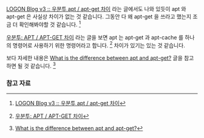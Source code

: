 [LOGON Blog v3 :: 우분투 apt / apt-get 차이](http://logon.tistory.com/368) 라는 글에서도 나와 있듯이 apt 와 apt-get 은 사실상 차이가 없는 것 같습니다. 그동안 다 왜 apt-get 을 쓰라고 했는지 조금 더 확인해봐야할 것 같습니다. [^logon-368] 

[우분투: APT / APT-GET 차이](http://ncookie.tistory.com/63) 라는 글을 보면 apt 는 apt-get 과 apt-cache 를 하나의 명령어로 사용하기 위한 명령어라고 합니다. [^ncookie-63] 차이가 있기는 있는 것 같습니다.

보다 자세한 내용은 [What is the difference between apt and apt-get?](http://askubuntu.com/questions/445384/what-is-the-difference-between-apt-and-apt-get) 글을 참고하면 될 것 같습니다. [^askubuntu-445384] 

### 참고 자료

[^logon-368]: [LOGON Blog v3 :: 우분투 apt / apt-get 차이](http://logon.tistory.com/368)

[^ncookie-63]: [우분투: APT / APT-GET 차이](http://ncookie.tistory.com/63)

[^askubuntu-445384]: [What is the difference between apt and apt-get?](http://askubuntu.com/questions/445384/what-is-the-difference-between-apt-and-apt-get)